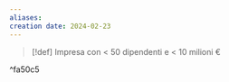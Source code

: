 ```yaml
---
aliases: 
creation date: 2024-02-23
---
```


>[!def]
>Impresa con < 50 dipendenti e < 10 milioni €

^fa50c5
